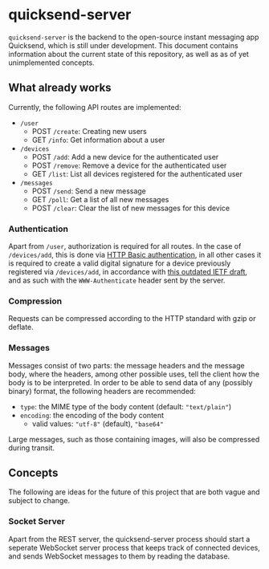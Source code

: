 # quicksend-server

`quicksend-server` is the backend to the open-source instant messaging app Quicksend, which
is still under development. This document contains information about the current state
of this repository, as well as as of yet unimplemented concepts.

## What already works

Currently, the following API routes are implemented:
- `/user`
  - POST `/create`: Creating new users
  - GET  `/info`:   Get information about a user
- `/devices`
  - POST `/add`:    Add a new device for the authenticated user
  - POST `/remove`: Remove a device for the authenticated user
  - GET `/list`:    List all devices registered for the authenticated user
- `/messages`
  - POST `/send`:   Send a new message
  - GET `/poll`:    Get a list of all new messages
  - POST `/clear`:  Clear the list of new messages for this device

### Authentication

Apart from `/user`, authorization is required for all routes. In the case of
`/devices/add`, this is done via
[HTTP Basic authentication](https://developer.mozilla.org/en-US/docs/Web/HTTP/Headers/Authorization#basic),
in all other cases it is required to create a valid digital signature for a device previously
registered via `/devices/add`, in accordance with 
[this outdated IETF draft](https://tools.ietf.org/id/draft-cavage-http-signatures-12.html),
and as such with the `WWW-Authenticate` header sent by the server.

### Compression

Requests can be compressed according to the HTTP standard with gzip or deflate.

### Messages

Messages consist of two parts: the message headers and the message body, where the headers,
among other possible uses, tell the client how the body is to be interpreted. In order to be able
to send data of any (possibly binary) format, the following headers are
recommended:

- `type`:         the MIME type of the body content (default: `"text/plain"`)
- `encoding`:     the encoding of the body content
  - valid values: `"utf-8"` (default), `"base64"`

Large messages, such as those containing images, will also be compressed during transit.

## Concepts

The following are ideas for the future of this project that are both vague and subject to change.


### Socket Server

Apart from the REST server, the quicksend-server process should start a seperate WebSocket server
process that keeps track of connected devices, and sends WebSocket messages to them by reading the
database.
